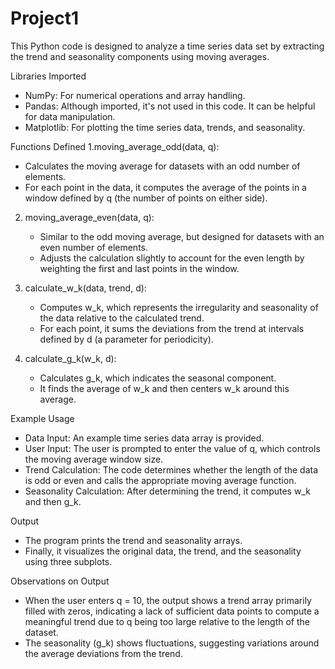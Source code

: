 # Project1
This Python code is designed to analyze a time series data set by extracting the trend and seasonality components using moving averages.

Libraries Imported
- NumPy: For numerical operations and array handling.
- Pandas: Although imported, it's not used in this code. It can be helpful for data manipulation.
- Matplotlib: For plotting the time series data, trends, and seasonality.

 Functions Defined
1.moving_average_odd(data, q):
   - Calculates the moving average for datasets with an odd number of elements.
   - For each point in the data, it computes the average of the points in a window defined by q (the number of points on either side).

2. moving_average_even(data, q):
   - Similar to the odd moving average, but designed for datasets with an even number of elements.
   - Adjusts the calculation slightly to account for the even length by weighting the first and last points in the window.

3. calculate_w_k(data, trend, d):
   - Computes w_k, which represents the irregularity and seasonality of the data relative to the calculated trend.
   - For each point, it sums the deviations from the trend at intervals defined by d (a parameter for periodicity).

4. calculate_g_k(w_k, d):
   - Calculates g_k, which indicates the seasonal component.
   - It finds the average of w_k and then centers w_k around this average.

Example Usage
- Data Input: An example time series data array is provided.
- User Input: The user is prompted to enter the value of q, which controls the moving average window size.
- Trend Calculation: The code determines whether the length of the data is odd or even and calls the appropriate moving average function.
- Seasonality Calculation: After determining the trend, it computes w_k and then g_k.

Output
- The program prints the trend and seasonality arrays.
- Finally, it visualizes the original data, the trend, and the seasonality using three subplots.

Observations on Output
- When the user enters q = 10, the output shows a trend array primarily filled with zeros, indicating a lack of sufficient data points to compute a meaningful trend due to q being too large relative to the length of the dataset.
- The seasonality (g_k) shows fluctuations, suggesting variations around the average deviations from the trend.
